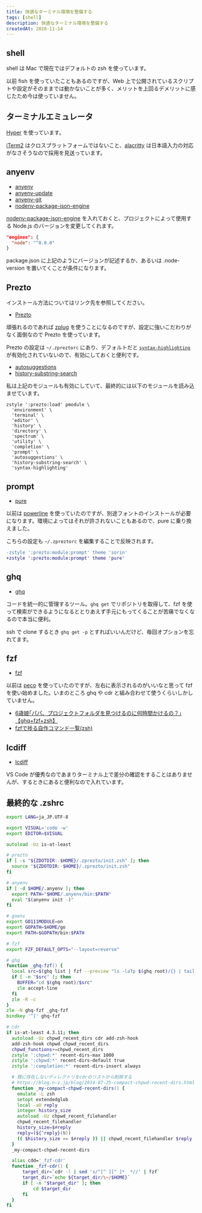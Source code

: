 ```yaml
---
title: 快適なターミナル環境を整備する
tags: [shell]
description: 快適なターミナル環境を整備する
createdAt: 2020-11-14
---
```


## shell

shell は Mac で現在ではデフォルトの zsh を使っています。

以前 fish を使っていたこともあるのですが、Web 上で公開されているスクリプトや設定がそのままでは動かないことが多く、メリットを上回るデメリットに感じたため今は使っていません。

## ターミナルエミュレータ

[Hyper](https://hyper.is/) を使っています。

[iTerm2](https://www.iterm2.com/) はクロスプラットフォームではないこと、[alacritty](https://github.com/alacritty/alacritty) は日本語入力の対応がなさそうなので採用を見送っています。

## anyenv

- [anyenv](https://github.com/anyenv/anyenv)
- [anyenv-update](https://github.com/znz/anyenv-update)
- [anyenv-git](https://github.com/znz/anyenv-git)
- [nodenv-package-json-engine](https://github.com/nodenv/nodenv-package-json-engine)

[nodenv-package-json-engine](https://github.com/nodenv/nodenv-package-json-engine) を入れておくと、プロジェクトによって使用する Node.js のバージョンを変更してくれます。

```json
"engines": {
  "node": "^8.0.0"
}
```

package.json に上記のようにバージョンが記述するか、あるいは .node-version を置いてくことが条件になります。

## Prezto

インストール方法についてはリンク先を参照してください。

- [Prezto](https://github.com/sorin-ionescu/prezto)

頑張れるのであれば [zplug](https://github.com/zplug/zplug) を使うことになるのですが、設定に強いこだわりがなく面倒なので Prezto を使っています。

Prezto の設定は `~/.zpreztorc` にあり、デフォルトだと [`syntax-highlighting`](https://github.com/sorin-ionescu/prezto/tree/master/modules/syntax-highlighting) が有効化されていないので、有効にしておくと便利です。

- [autosuggestions](https://github.com/sorin-ionescu/prezto/tree/master/modules/autosuggestions)
- [history-substring-search](https://github.com/sorin-ionescu/prezto/tree/master/modules/history-substring-search)

私は上記のモジュールも有効にしていて、最終的には以下のモジュールを読み込ませています。

```.zpreztorc
zstyle ':prezto:load' pmodule \
  'environment' \
  'terminal' \
  'editor' \
  'history' \
  'directory' \
  'spectrum' \
  'utility' \
  'completion' \
  'prompt' \
  'autosuggestions' \
  'history-substring-search' \
  'syntax-highlighting'
```

## prompt

- [pure](https://github.com/sindresorhus/pure)

以前は [powerline](https://github.com/powerline/powerline) を使っていたのですが、別途フォントのインストールが必要になります。環境によってはそれが許されないこともあるので、pure に乗り換えました。

こちらの設定も `~/.zpreztorc` を編集することで反映されます。

```diff
-zstyle ':prezto:module:prompt' theme 'sorin'
+zstyle ':prezto:module:prompt' theme 'pure'
```

## ghq

- [ghq](https://github.com/x-motemen/ghq)

コードを統一的に管理するツール。`ghq get` でリポジトリを取得して、fzf を使って検索ができるようになるととりあえず手元にもってくることが苦痛でなくなるので本当に便利。

ssh で clone するとき `ghq get -p` とすればいいんだけど、毎回オプションを忘れてます。

## fzf

- [fzf](https://github.com/junegunn/fzf)

以前は [peco](https://github.com/peco/peco) を使っていたのですが、左右に表示されるのがいいなと思って fzf を使い始めました。いまのところ ghq や cdr と組み合わせて使うくらいしかしていません。

 - [6歳娘｢パパ、プロジェクトフォルダを見つけるのに何時間かけるの？｣【ghq+fzf+zsh】](https://qiita.com/tomoyamachi/items/e51d2906a5bb24cf1684)
- [fzfで捗る自作コマンド一覧(zsh)](https://www.rasukarusan.com/entry/2018/08/14/083000)

## Icdiff

- [Icdiff](https://www.jefftk.com/icdiff)

VS Code が優秀なのであまりターミナル上で差分の確認をすることはありませんが、するときにあると便利なので入れています。

## 最終的な .zshrc

```zsh
export LANG=ja_JP.UTF-8

export VISUAL='code -w'
export EDITOR=$VISUAL

autoload -Uz is-at-least

# prezto
if [ -s "${ZDOTDIR:-$HOME}/.zprezto/init.zsh" ]; then
  source "${ZDOTDIR:-$HOME}/.zprezto/init.zsh"
fi

# anyenv
if [ -d $HOME/.anyenv ]; then
  export PATH="$HOME/.anyenv/bin:$PATH"
  eval "$(anyenv init -)"
fi

# goenv
export GO111MODULE=on
export GOPATH=$HOME/go
export PATH=$GOPATH/bin:$PATH

# fzf
export FZF_DEFAULT_OPTS="--layout=reverse"

# ghq
function _ghq-fzf() {
  local src=$(ghq list | fzf --preview "ls -laTp $(ghq root)/{} | tail -n+4 | awk '{print \$9\"/\"\$6\"/\"\$7 \" \" \$10}'")
  if [ -n "$src" ]; then
    BUFFER="cd $(ghq root)/$src"
    zle accept-line
  fi
  zle -R -c
}
zle -N ghq-fzf _ghq-fzf
bindkey '^]' ghq-fzf

# cdr
if is-at-least 4.3.11; then
  autoload -Uz chpwd_recent_dirs cdr add-zsh-hook
  add-zsh-hook chpwd chpwd_recent_dirs
  chpwd_functions+=chpwd_recent_dirs
  zstyle ':chpwd:*' recent-dirs-max 1000
  zstyle ':chpwd:*' recent-dirs-default true
  zstyle ':completion:*' recent-dirs-insert always

  # 既に存在しないディレクトリをcdrのリストから削除する
  # https://blog.n-z.jp/blog/2014-07-25-compact-chpwd-recent-dirs.html
  function _my-compact-chpwd-recent-dirs() {
    emulate -L zsh
    setopt extendedglob
    local -aU reply
    integer history_size
    autoload -Uz chpwd_recent_filehandler
    chpwd_recent_filehandler
    history_size=$#reply
    reply=(${^reply}(N))
    (( $history_size == $#reply )) || chpwd_recent_filehandler $reply
  }
  _my-compact-chpwd-recent-dirs

  alias cdd='_fzf-cdr'
  function _fzf-cdr() {
      target_dir=`cdr -l | sed 's/^[^ ][^ ]*  *//' | fzf`
      target_dir=`echo ${target_dir/\~/$HOME}`
      if [ -n "$target_dir" ]; then
          cd $target_dir
      fi
  }
fi
```
